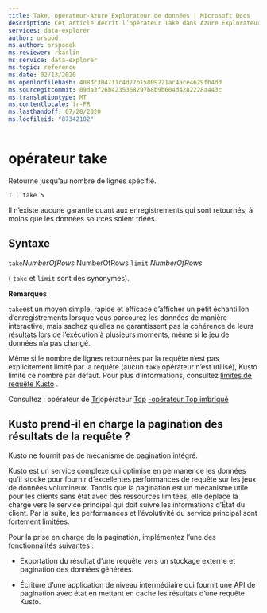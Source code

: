 ```yaml
---
title: Take, opérateur-Azure Explorateur de données | Microsoft Docs
description: Cet article décrit l’opérateur Take dans Azure Explorateur de données.
services: data-explorer
author: orspod
ms.author: orspodek
ms.reviewer: rkarlin
ms.service: data-explorer
ms.topic: reference
ms.date: 02/13/2020
ms.openlocfilehash: 4083c304711c4d77b15809221ac4ace4629fb4dd
ms.sourcegitcommit: 09da3f26b4235368297b8b9b604d4282228a443c
ms.translationtype: MT
ms.contentlocale: fr-FR
ms.lasthandoff: 07/28/2020
ms.locfileid: "87342102"
---
```

# <a name="take-operator"></a>opérateur take

Retourne jusqu’au nombre de lignes spécifié.

```kusto
T | take 5
```

Il n’existe aucune garantie quant aux enregistrements qui sont retournés, à moins que les données sources soient triées.

## <a name="syntax"></a>Syntaxe

`take`*NumberOfRows* 
 NumberOfRows `limit` *NumberOfRows*

( `take` et `limit` sont des synonymes).

**Remarques**

`take`est un moyen simple, rapide et efficace d’afficher un petit échantillon d’enregistrements lorsque vous parcourez les données de manière interactive, mais sachez qu’elles ne garantissent pas la cohérence de leurs résultats lors de l’exécution à plusieurs moments, même si le jeu de données n’a pas changé.

Même si le nombre de lignes retournées par la requête n’est pas explicitement limité par la requête (aucun `take` opérateur n’est utilisé), Kusto limite ce nombre par défaut.
Pour plus d’informations, consultez [limites de requête Kusto](../concepts/querylimits.md) .

Consultez : opérateur de [Tri](sortoperator.md)opérateur 
 [Top](topoperator.md) 
 [-opérateur Top imbriqué](topnestedoperator.md)

## <a name="does-kusto-support-paging-of-query-results"></a>Kusto prend-il en charge la pagination des résultats de la requête ?

Kusto ne fournit pas de mécanisme de pagination intégré.

Kusto est un service complexe qui optimise en permanence les données qu’il stocke pour fournir d’excellentes performances de requête sur les jeux de données volumineux. Tandis que la pagination est un mécanisme utile pour les clients sans état avec des ressources limitées, elle déplace la charge vers le service principal qui doit suivre les informations d’État du client. Par la suite, les performances et l’évolutivité du service principal sont fortement limitées.

Pour la prise en charge de la pagination, implémentez l’une des fonctionnalités suivantes :

* Exportation du résultat d’une requête vers un stockage externe et pagination des données générées.

* Écriture d’une application de niveau intermédiaire qui fournit une API de pagination avec état en mettant en cache les résultats d’une requête Kusto.
